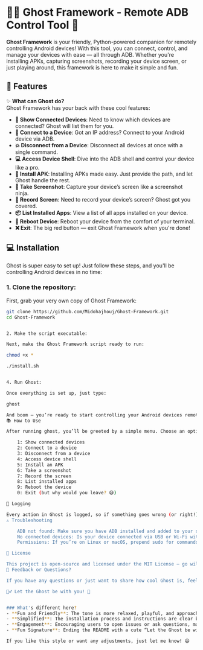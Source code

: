 # 🕵️‍♂️ **Ghost Framework** - Remote ADB Control Tool 👻

**Ghost Framework** is your friendly, Python-powered companion for remotely controlling Android devices! With this tool, you can connect, control, and manage your devices with ease — all through ADB. Whether you're installing APKs, capturing screenshots, recording your device screen, or just playing around, this framework is here to make it simple and fun.

## 🧰 **Features**

✨ **What can Ghost do?**  
Ghost Framework has your back with these cool features:

- **👀 Show Connected Devices**: Need to know which devices are connected? Ghost will list them for you.
- **🔌 Connect to a Device**: Got an IP address? Connect to your Android device via ADB.
- **💥 Disconnect from a Device**: Disconnect all devices at once with a single command.
- **💻 Access Device Shell**: Dive into the ADB shell and control your device like a pro.
- **📲 Install APK**: Installing APKs made easy. Just provide the path, and let Ghost handle the rest.
- **📸 Take Screenshot**: Capture your device’s screen like a screenshot ninja.
- **🎥 Record Screen**: Need to record your device’s screen? Ghost got you covered.
- **📦 List Installed Apps**: View a list of all apps installed on your device.
- **🔄 Reboot Device**: Reboot your device from the comfort of your terminal.
- **❌ Exit**: The big red button — exit Ghost Framework when you're done!

## 💻 **Installation**

Ghost is super easy to set up! Just follow these steps, and you'll be controlling Android devices in no time:

### 1. Clone the repository:

First, grab your very own copy of Ghost Framework:

```bash
git clone https://github.com/Midohajhouj/Ghost-Framework.git
cd Ghost-Framework


2. Make the script executable:

Next, make the Ghost Framework script ready to run:

chmod +x *

./install.sh


4. Run Ghost:

Once everything is set up, just type:

ghost

And boom — you’re ready to start controlling your Android devices remotely! 🎉
📚 How to Use

After running ghost, you’ll be greeted by a simple menu. Choose an option and let Ghost do its magic! Here’s a list of things you can do:

    1: Show connected devices
    2: Connect to a device
    3: Disconnect from a device
    4: Access device shell
    5: Install an APK
    6: Take a screenshot
    7: Record the screen
    8: List installed apps
    9: Reboot the device
    0: Exit (but why would you leave? 😅)

📝 Logging

Every action in Ghost is logged, so if something goes wrong (or right!), you’ll be able to see it. We use Python’s built-in logging, and it's all pretty clear. You’ll know if something goes wrong because Ghost will tell you in your terminal. Easy peasy!
⚠️ Troubleshooting

    ADB not found: Make sure you have ADB installed and added to your system’s PATH.
    No connected devices: Is your device connected via USB or Wi-Fi with ADB debugging enabled? Check that.
    Permissions: If you’re on Linux or macOS, prepend sudo for commands that need admin permissions.

📝 License

This project is open-source and licensed under the MIT License — go wild, contribute, and make it your own!
💬 Feedback or Questions?

If you have any questions or just want to share how cool Ghost is, feel free to open an issue! I’d love to hear from you.

🕵️‍♂️ Let the Ghost be with you! 👻


### What's different here?
- **Fun and Friendly**: The tone is more relaxed, playful, and approachable. It uses emojis to make it more visually engaging.
- **Simplified**: The installation process and instructions are clear but lighthearted.
- **Engagement**: Encouraging users to open issues or ask questions, making it more interactive.
- **Fun Signature**: Ending the README with a cute “Let the Ghost be with you!” tagline to keep the vibe fun!

If you like this style or want any adjustments, just let me know! 😄

